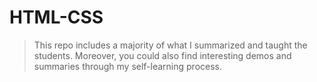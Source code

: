 # HTML-CSS

>This repo includes a majority of what I summarized and taught the students. 
Moreover, you could also find interesting demos and summaries through my self-learning process.
